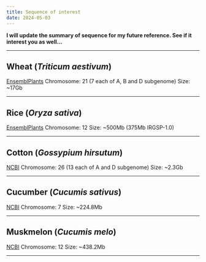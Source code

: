 ```yaml
---
title: Sequence of interest
date: 2024-05-03
---
```


**I will update the summary of sequence for my future reference. See if it interest you as well...**

***

## Wheat (*Triticum aestivum*)
[EnsemblPlants](https://plants.ensembl.org/Triticum_aestivum/Info/Index)
Chromosome: 21 (7 each of A, B and D subgenome)
Size: ~17Gb

***

## Rice (*Oryza sativa*)
[EnsemblPlants](https://plants.ensembl.org/Oryza_sativa/Info/Index)
Chromosome: 12 
Size: ~500Mb (375Mb IRGSP-1.0)

***

## Cotton (*Gossypium hirsutum*)
[NCBI](https://www.ncbi.nlm.nih.gov/datasets/genome/GCF_007990345.1/)
Chromosome: 26 (13 each of A and D subgenome)
Size: ~2.3Gb

***

## Cucumber (*Cucumis sativus*)
[NCBI](https://www.ncbi.nlm.nih.gov/datasets/genome/GCF_000004075.3/)
Chromosome: 7
Size: ~224.8Mb

***

## Muskmelon (*Cucumis melo*)
[NCBI](https://www.ncbi.nlm.nih.gov/datasets/genome/GCF_025177605.1/)
Chromosome: 12
Size: ~438.2Mb

***

